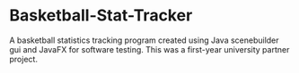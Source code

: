 # Basketball-Stat-Tracker
A basketball statistics tracking program created using Java scenebuilder gui and JavaFX for software testing. This was a first-year university partner project.
